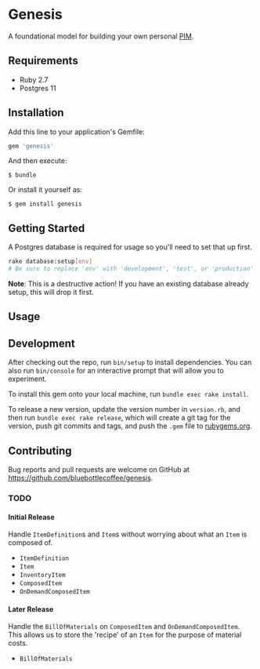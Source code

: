 # Genesis

A foundational model for building your own personal
[PIM](https://en.wikipedia.org/wiki/Product_information_management).

## Requirements

  * Ruby 2.7
  * Postgres 11

## Installation

Add this line to your application's Gemfile:

```ruby
gem 'genesis'
```

And then execute:

    $ bundle

Or install it yourself as:

    $ gem install genesis

## Getting Started

A Postgres database is required for usage so you'll need to set that up first.

```sh
rake database:setup[env]
# Be sure to replace 'env' with 'development', 'test', or 'production'
```

**Note**: This is a destructive action! If you have an existing database already
setup, this will drop it first.

## Usage

## Development

After checking out the repo, run `bin/setup` to install dependencies. You can
also run `bin/console` for an interactive prompt that will allow you to
experiment.

To install this gem onto your local machine, run `bundle exec rake install`.

To release a new version, update the version number in `version.rb`, and then
run `bundle exec rake release`, which will create a git tag for the version,
push git commits and tags, and push the `.gem` file to
[rubygems.org](https://rubygems.org).

## Contributing

Bug reports and pull requests are welcome on GitHub at
https://github.com/bluebottlecoffee/genesis.

### TODO

#### Initial Release

Handle `ItemDefinition`s and `Item`s without worrying about what an `Item` is
composed of.

- `ItemDefinition`
- `Item`
- `InventoryItem`
- `ComposedItem`
- `OnDemandComposedItem`

#### Later Release

Handle the `BillOfMaterials` on `ComposedItem` and `OnDemandComposedItem`.
This allows us to store the 'recipe' of an `Item` for the purpose of material
costs.

- `BillOfMaterials`
